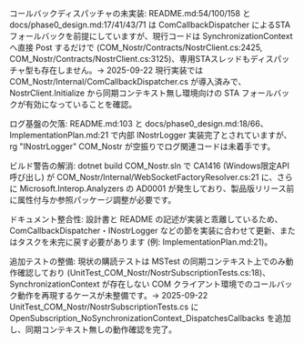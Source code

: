 コールバックディスパッチャの未実装: README.md:54/100/158 と docs/phase0_design.md:17/41/43/71 は ComCallbackDispatcher によるSTAフォールバックを前提にしていますが、現行コードは SynchronizationContext へ直接 Post するだけで (COM_Nostr/Contracts/NostrClient.cs:2425, COM_Nostr/Contracts/NostrClient.cs:3125)、専用STAスレッドもディスパッチャ型も存在しません。→ 2025-09-22 現行実装では COM_Nostr/Internal/ComCallbackDispatcher.cs が導入済みで、NostrClient.Initialize から同期コンテキスト無し環境向けの STA フォールバックが有効になっていることを確認。
ログ基盤の欠落: README.md:103 と docs/phase0_design.md:18/66、ImplementationPlan.md:21 で内部 INostrLogger 実装完了とされていますが、rg "INostrLogger" COM_Nostr が空振りでログ関連コードは未着手です。
ビルド警告の解消: dotnet build COM_Nostr.sln で CA1416 (Windows限定API呼び出し) が COM_Nostr/Internal/WebSocketFactoryResolver.cs:21 に、さらに Microsoft.Interop.Analyzers の AD0001 が発生しており、製品版リリース前に属性付与か参照パッケージ調整が必要です。
ドキュメント整合性: 設計書と README の記述が実装と乖離しているため、ComCallbackDispatcher・INostrLogger などの節を実装に合わせて更新、またはタスクを未完に戻す必要があります (例: ImplementationPlan.md:21)。
追加テストの整備: 現状の購読テストは MSTest の同期コンテキスト上でのみ動作確認しており (UnitTest_COM_Nostr/NostrSubscriptionTests.cs:18)、SynchronizationContext が存在しない COM クライアント環境でのコールバック動作を再現するケースが未整備です。→ 2025-09-22 UnitTest_COM_Nostr/NostrSubscriptionTests.cs に OpenSubscription_NoSynchronizationContext_DispatchesCallbacks を追加し、同期コンテキスト無しの動作確認を完了。
